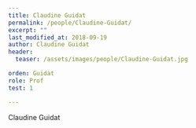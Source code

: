 ```yaml
---
title: Claudine Guidat
permalink: /people/Claudine-Guidat/
excerpt: ""
last_modified_at: 2018-09-19
author: Claudine Guidat
header:
  teaser: /assets/images/people/Claudine-Guidat.jpg

orden: Guidat
role: Prof
test: 1

---
```


Claudine Guidat
